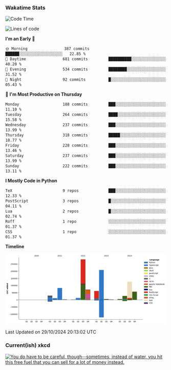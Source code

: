 ### Wakatime Stats
<!--START_SECTION:waka-->
![Code Time](http://img.shields.io/badge/Code%20Time-2%2C917%20hrs%2027%20mins-blue)

![Lines of code](https://img.shields.io/badge/From%20Hello%20World%20I%27ve%20Written-988.0%20thousand%20lines%20of%20code-blue)

**I'm an Early 🐤** 

```text
🌞 Morning                387 commits         ██████░░░░░░░░░░░░░░░░░░░   22.85 % 
🌆 Daytime                681 commits         ██████████░░░░░░░░░░░░░░░   40.20 % 
🌃 Evening                534 commits         ████████░░░░░░░░░░░░░░░░░   31.52 % 
🌙 Night                  92 commits          █░░░░░░░░░░░░░░░░░░░░░░░░   05.43 % 
```
📅 **I'm Most Productive on Thursday** 

```text
Monday                   188 commits         ███░░░░░░░░░░░░░░░░░░░░░░   11.10 % 
Tuesday                  264 commits         ████░░░░░░░░░░░░░░░░░░░░░   15.58 % 
Wednesday                237 commits         ███░░░░░░░░░░░░░░░░░░░░░░   13.99 % 
Thursday                 318 commits         █████░░░░░░░░░░░░░░░░░░░░   18.77 % 
Friday                   228 commits         ███░░░░░░░░░░░░░░░░░░░░░░   13.46 % 
Saturday                 237 commits         ███░░░░░░░░░░░░░░░░░░░░░░   13.99 % 
Sunday                   222 commits         ███░░░░░░░░░░░░░░░░░░░░░░   13.11 % 
```


**I Mostly Code in Python** 

```text
TeX                      9 repos             ███░░░░░░░░░░░░░░░░░░░░░░   12.33 % 
PostScript               3 repos             █░░░░░░░░░░░░░░░░░░░░░░░░   04.11 % 
Lua                      2 repos             █░░░░░░░░░░░░░░░░░░░░░░░░   02.74 % 
Roff                     1 repo              ░░░░░░░░░░░░░░░░░░░░░░░░░   01.37 % 
CSS                      1 repo              ░░░░░░░░░░░░░░░░░░░░░░░░░   01.37 % 
```



**Timeline**

![Lines of Code chart](https://raw.githubusercontent.com/joshuajeschek/joshuajeschek/main/assets/bar_graph.png)


 Last Updated on 29/10/2024 20:13:02 UTC
<!--END_SECTION:waka-->

### Current(ish) xkcd
<a id="xkcd-a" title="You do have to be careful, though--sometimes, instead of water, you hit this free fuel that you can sell for a lot of money instead." href="https://www.xkcd.com" target="_blank">
        <img align="center" id="xkcd-img" src="https://imgs.xkcd.com/comics/wells.png" alt="You do have to be careful, though--sometimes, instead of water, you hit this free fuel that you can sell for a lot of money instead." height=300 />
</a>
